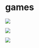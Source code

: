 # games
<a href="https://codeclimate.com/github/Shadrock1/games/maintainability"><img src="https://api.codeclimate.com/v1/badges/47a8ad4bce9470561a2b/maintainability" /></a>

<a href="https://codeclimate.com/github/Shadrock1/games/test_coverage"><img src="https://api.codeclimate.com/v1/badges/47a8ad4bce9470561a2b/test_coverage" /></a>

<img src="https://travis-ci.com/Shadrock1/games.svg?branch=master" />  
